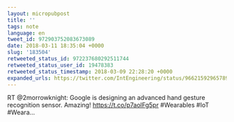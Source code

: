 ```yaml
---
layout: micropubpost
title: ''
tags: note
language: en
tweet_id: 972903752083673089
date: 2018-03-11 18:35:04 +0000
slug: '183504'
retweeted_status_id: 972237680292511744
retweeted_status_user_id: 19478383
retweeted_status_timestamp: 2018-03-09 22:28:20 +0000
expanded_urls: https://twitter.com/IntEngineering/status/966215929657896961/video/1,https://twitter.com/IntEngineering/status/966215929657896961/video/1
---
```

RT @2morrowknight: Google is designing an advanced hand gesture recognition sensor. Amazing! https://t.co/p7aolFg5pr #Wearables #IoT #Weara…
